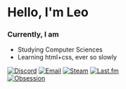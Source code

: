 # Hello, I'm Leo

### Currently, I am
- Studying Computer Sciences
- Learning html+css, ever so slowly

[![Discord](https://img.shields.io/badge/My_Server-5865f2?style=flat&logo=discord&logoColor=ffffff)](https://discord.gg/TdRfGKg8Wh)
[![Email](https://img.shields.io/badge/Email_Me-f2a60c?style=flat&logo=gmail&logoColor=c71610)](mailto:hey@leo.might-be.gay)
[![Steam](https://img.shields.io/badge/steam-2148a4?style=flat&logo=steam)](https://steamcommunity.com/profiles/76561198971611430) 
[![Last.fm](https://img.shields.io/badge/last.fm-ba0000?style=flat&logo=last.fm)](https://last.fm/user/LeoCx1000) \
[![Obsession](https://leo.might-be.gay/obsession/349373972103561218/image)](https://leo.might-be.gay/obsession/349373972103561218/redirect)
